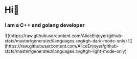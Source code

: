 <h1> Hi👋</h1>
<h3>I am a C++ and golang developer</h3>
![](https://raw.githubusercontent.com/AliceEnjoyer/github-stats/master/generated/languages.svg#gh-dark-mode-only)
![](https://raw.githubusercontent.com/AliceEnjoyer/github-stats/master/generated/languages.svg#gh-light-mode-only)

